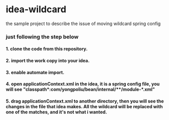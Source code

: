 idea-wildcard
=============

the sample project to describe the issue of moving wildcard spring config

### just following the step below ###

#### 1. clone the code from this repository. ####

#### 2. import the work copy into your idea. ####

#### 3. enable automate import. ####

#### 4. open applicationContext.xml in the idea, it is a spring config file, you will see "classpath*:com/yongpoliu/bean/internal/**/module-*.xml" ####

#### 5. drag applicationContext.xml to another directory, then you will see the changes in the file that idea makes. All the wildcard will be replaced with one of the matches, and it's not what i wanted. ####